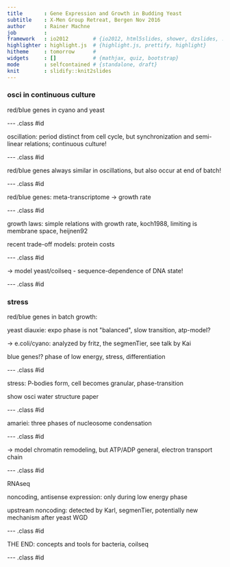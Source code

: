 ```yaml
---
title       : Gene Expression and Growth in Budding Yeast 
subtitle    : X-Men Group Retreat, Bergen Nov 2016
author      : Rainer Machne
job         : 
framework   : io2012        # {io2012, html5slides, shower, dzslides, ...}
highlighter : highlight.js  # {highlight.js, prettify, highlight}
hitheme     : tomorrow      # 
widgets     : []            # {mathjax, quiz, bootstrap}
mode        : selfcontained # {standalone, draft}
knit        : slidify::knit2slides
---
```


### osci in continuous culture 

red/blue genes in cyano and yeast

--- .class #id 

oscillation: period distinct from cell cycle, but synchronization
and semi-linear relations; continuous culture! 

--- .class #id 

red/blue genes always similar in oscillations, but also occur at end 
of batch!

--- .class #id 

red/blue genes: meta-transcriptome -> growth rate 

--- .class #id 

growth laws: simple relations with growth rate, koch1988,
limiting is membrane space, heijnen92

recent trade-off models: protein costs

--- .class #id 

-> model yeast/coilseq - sequence-dependence of DNA state!


--- .class #id 

### stress

red/blue genes in batch growth:

yeast diauxie: expo phase is not "balanced", slow transition, atp-model?

-> e.coli/cyano: analyzed by fritz, the segmenTier, see talk by Kai

blue genes!? phase of low energy, stress, differentiation 

--- .class #id 

stress: P-bodies form, cell becomes granular, phase-transition

show osci water structure paper

--- .class #id 

amariei: three phases of nucleosome condensation

--- .class #id 

-> model chromatin remodeling, but ATP/ADP general, electron transport chain

--- .class #id 

RNAseq

noncoding, antisense expression: only during low energy phase

upstream noncoding: detected by Karl, segmenTier, potentially new mechanism
after yeast WGD

--- .class #id 

THE END: concepts and tools for bacteria, coilseq

--- .class #id 






